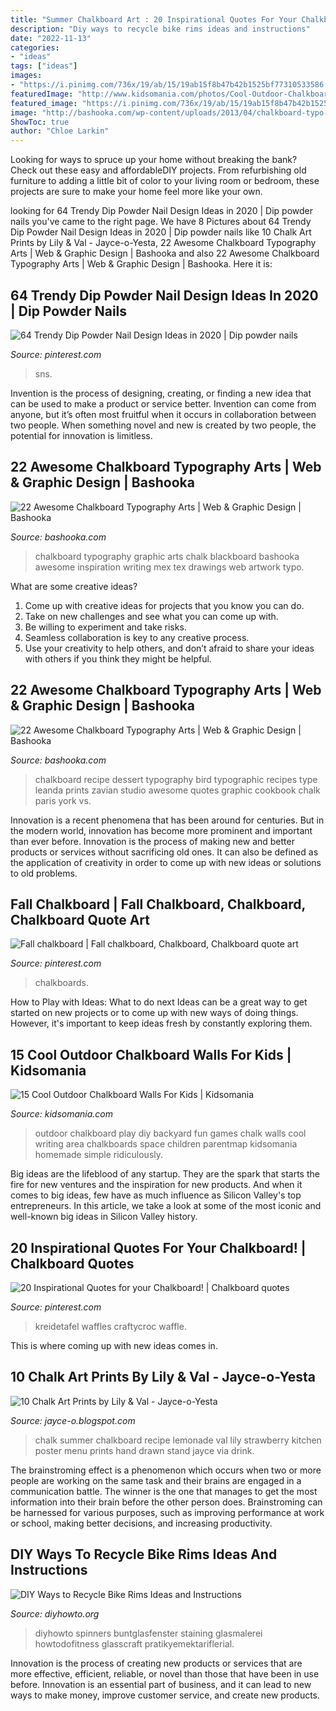 ```yaml
---
title: "Summer Chalkboard Art : 20 Inspirational Quotes For Your Chalkboard!"
description: "Diy ways to recycle bike rims ideas and instructions"
date: "2022-11-13"
categories:
- "ideas"
tags: ["ideas"]
images:
- "https://i.pinimg.com/736x/19/ab/15/19ab15f8b47b42b1525bf77310533586.jpg"
featuredImage: "http://www.kidsomania.com/photos/Cool-Outdoor-Chalkboard-Wall-For-Kids-8.jpg"
featured_image: "https://i.pinimg.com/736x/19/ab/15/19ab15f8b47b42b1525bf77310533586.jpg"
image: "http://bashooka.com/wp-content/uploads/2013/04/chalkboard-typo-21.jpg"
ShowToc: true
author: "Chloe Larkin"
---
```



Looking for ways to spruce up your home without breaking the bank? Check out these easy and affordableDIY projects. From refurbishing old furniture to adding a little bit of color to your living room or bedroom, these projects are sure to make your home feel more like your own.

	

		
looking for 64 Trendy Dip Powder Nail Design Ideas in 2020 | Dip powder nails you've came to the right page. We have 8 Pictures about 64 Trendy Dip Powder Nail Design Ideas in 2020 | Dip powder nails like 10 Chalk Art Prints by Lily &amp; Val - Jayce-o-Yesta, 22 Awesome Chalkboard Typography Arts | Web &amp; Graphic Design | Bashooka and also 22 Awesome Chalkboard Typography Arts | Web &amp; Graphic Design | Bashooka. Here it is:
		
    
## 64 Trendy Dip Powder Nail Design Ideas In 2020 | Dip Powder Nails

<img loading=lazy src="https://i.pinimg.com/736x/82/49/8e/82498eb8dba7a25b692cffe9dd72ac7b.jpg" onerror="this.onerror=null;this.src='https://tse3.mm.bing.net/th?id=OIP.qof3-yzkd9hQ97EMwccRVgHaHa&amp;pid=15.1';" alt="64 Trendy Dip Powder Nail Design Ideas in 2020 | Dip powder nails">

_Source: pinterest.com_

>sns. 

	

Invention is the process of designing, creating, or finding a new idea that can be used to make a product or service better. Invention can come from anyone, but it’s often most fruitful when it occurs in collaboration between two people. When something novel and new is created by two people, the potential for innovation is limitless.

    
## 22 Awesome Chalkboard Typography Arts | Web &amp; Graphic Design | Bashooka

<img loading=lazy src="http://bashooka.com/wp-content/uploads/2013/04/chalkboard-typo-21.jpg" onerror="this.onerror=null;this.src='https://tse3.mm.bing.net/th?id=OIP.E3R9ynWJxgVA3kECklxS7wHaLF&amp;pid=15.1';" alt="22 Awesome Chalkboard Typography Arts | Web &amp; Graphic Design | Bashooka">

_Source: bashooka.com_

>chalkboard typography graphic arts chalk blackboard bashooka awesome inspiration writing mex tex drawings web artwork typo. 

	

What are some creative ideas?
1. Come up with creative ideas for projects that you know you can do.
2. Take on new challenges and see what you can come up with. 
3. Be willing to experiment and take risks. 
4. Seamless collaboration is key to any creative process. 
5. Use your creativity to help others, and don’t afraid to share your ideas with others if you think they might be helpful.

    
## 22 Awesome Chalkboard Typography Arts | Web &amp; Graphic Design | Bashooka

<img loading=lazy src="http://bashooka.com/wp-content/uploads/2013/04/chalkboard-typo-8.jpg" onerror="this.onerror=null;this.src='https://tse2.mm.bing.net/th?id=OIP.hkthTrwKsvghefSylP3k3AHaLN&amp;pid=15.1';" alt="22 Awesome Chalkboard Typography Arts | Web &amp; Graphic Design | Bashooka">

_Source: bashooka.com_

>chalkboard recipe dessert typography bird typographic recipes type leanda prints zavian studio awesome quotes graphic cookbook chalk paris york vs. 

	

Innovation is a recent phenomena that has been around for centuries. But in the modern world, innovation has become more prominent and important than ever before. Innovation is the process of making new and better products or services without sacrificing old ones. It can also be defined as the application of creativity in order to come up with new ideas or solutions to old problems.

    
## Fall Chalkboard | Fall Chalkboard, Chalkboard, Chalkboard Quote Art

<img loading=lazy src="https://i.pinimg.com/originals/d9/ed/f6/d9edf6bcc146376d81034c82d9458f5b.jpg" onerror="this.onerror=null;this.src='https://tse1.mm.bing.net/th?id=OIP.z_6nsAcGuD4isz7DSF7hogHaJ4&amp;pid=15.1';" alt="Fall chalkboard | Fall chalkboard, Chalkboard, Chalkboard quote art">

_Source: pinterest.com_

>chalkboards. 

	

How to Play with Ideas: What to do next
Ideas can be a great way to get started on new projects or to come up with new ways of doing things. However, it's important to keep ideas fresh by constantly exploring them.

    
## 15 Cool Outdoor Chalkboard Walls For Kids | Kidsomania

<img loading=lazy src="http://www.kidsomania.com/photos/Cool-Outdoor-Chalkboard-Wall-For-Kids-8.jpg" onerror="this.onerror=null;this.src='https://tse4.mm.bing.net/th?id=OIP.mkdvQPtV060Mn_IR4Ub70gHaE8&amp;pid=15.1';" alt="15 Cool Outdoor Chalkboard Walls For Kids | Kidsomania">

_Source: kidsomania.com_

>outdoor chalkboard play diy backyard fun games chalk walls cool writing area chalkboards space children parentmap kidsomania homemade simple ridiculously. 

	

Big ideas are the lifeblood of any startup. They are the spark that starts the fire for new ventures and the inspiration for new products. And when it comes to big ideas, few have as much influence as Silicon Valley's top entrepreneurs. In this article, we take a look at some of the most iconic and well-known big ideas in Silicon Valley history.

    
## 20 Inspirational Quotes For Your Chalkboard! | Chalkboard Quotes

<img loading=lazy src="https://i.pinimg.com/736x/19/ab/15/19ab15f8b47b42b1525bf77310533586.jpg" onerror="this.onerror=null;this.src='https://tse1.mm.bing.net/th?id=OIP.mx1AeHQwCwJpgRpTHGXvswHaH3&amp;pid=15.1';" alt="20 Inspirational Quotes for your Chalkboard! | Chalkboard quotes">

_Source: pinterest.com_

>kreidetafel waffles craftycroc waffle. 

	

This is where coming up with new ideas comes in.

    
## 10 Chalk Art Prints By Lily &amp; Val - Jayce-o-Yesta

<img loading=lazy src="http://3.bp.blogspot.com/-OqEEYfxGcWE/U9N5qWO5SOI/AAAAAAAAlrk/KTrFZ7At5EQ/s1600/chalk-art-print-10.jpg" onerror="this.onerror=null;this.src='https://tse2.mm.bing.net/th?id=OIP.OJqA-HuUyRwTvBeJPrC-ewHaF2&amp;pid=15.1';" alt="10 Chalk Art Prints by Lily &amp; Val - Jayce-o-Yesta">

_Source: jayce-o.blogspot.com_

>chalk summer chalkboard recipe lemonade val lily strawberry kitchen poster menu prints hand drawn stand jayce via drink. 

	

The brainstroming effect is a phenomenon which occurs when two or more people are working on the same task and their brains are engaged in a communication battle. The winner is the one that manages to get the most information into their brain before the other person does. Brainstroming can be harnessed for various purposes, such as improving performance at work or school, making better decisions, and increasing productivity.

    
## DIY Ways To Recycle Bike Rims Ideas And Instructions

<img loading=lazy src="https://www.diyhowto.org/wp-content/uploads/DIYHowto-Wonderful-DIY-Ways-to-Recycle-Bike-Rims-07.jpg" onerror="this.onerror=null;this.src='https://tse3.mm.bing.net/th?id=OIP.HGtacQU_ukVxa8qgbRR6rwHaRJ&amp;pid=15.1';" alt="DIY Ways to Recycle Bike Rims Ideas and Instructions">

_Source: diyhowto.org_

>diyhowto spinners buntglasfenster staining glasmalerei howtodofitness glasscraft pratikyemektariflerial. 

	

Innovation is the process of creating new products or services that are more effective, efficient, reliable, or novel than those that have been in use before. Innovation is an essential part of business, and it can lead to new ways to make money, improve customer service, and create new products.

